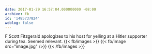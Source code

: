 ```yaml
---
date: 2017-01-29 16:57:04.000000000 -08:00
archive: fb
id: '1485737824'
weblog: false
---
```


F Scott Fitzgerald apologizes to his host for yelling at a Hitler supporter during tea. Seemed relevant.
{{< fb/images >}}
{{< fb/image src="image.jpg" />}}
{{< /fb/images >}}
